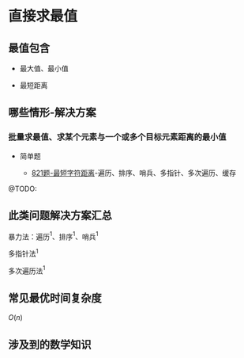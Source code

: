 # 直接求最值

## 最值包含

+ 最大值、最小值

+ 最短距离

## 哪些情形-解决方案

### 批量求最值、求某个元素与一个或多个目标元素距离的最小值

+ 简单题

  + [821题-最短字符距离](./821题-最短字符距离)-遍历、排序、哨兵、多指针、多次遍历、缓存

@TODO:

## 此类问题解决方案汇总

暴力法：遍历$^1$、排序$^1$、哨兵$^1$

多指针法$^1$

多次遍历法$^1$

## 常见最优时间复杂度

$O(n)$

## 涉及到的数学知识

